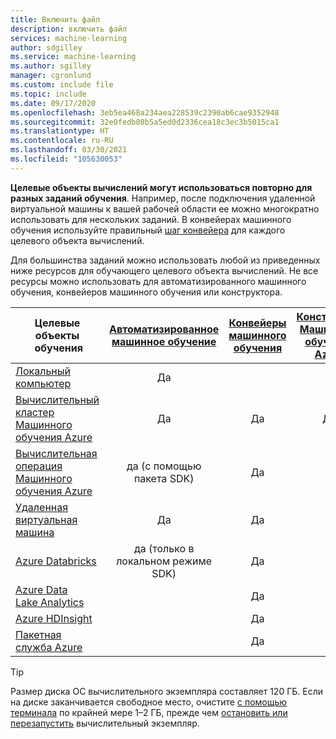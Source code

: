 ```yaml
---
title: Включить файл
description: включить файл
services: machine-learning
author: sdgilley
ms.service: machine-learning
ms.author: sgilley
manager: cgronlund
ms.custom: include file
ms.topic: include
ms.date: 09/17/2020
ms.openlocfilehash: 3eb5ea468a234aea228539c2390ab6cae9352948
ms.sourcegitcommit: 32e0fedb80b5a5ed0d2336cea18c3ec3b5015ca1
ms.translationtype: HT
ms.contentlocale: ru-RU
ms.lasthandoff: 03/30/2021
ms.locfileid: "105630053"
---
```

**Целевые объекты вычислений могут использоваться повторно для разных заданий обучения**. Например, после подключения удаленной виртуальной машины к вашей рабочей области ее можно многократно использовать для нескольких заданий. В конвейерах машинного обучения используйте правильный [шаг конвейера](/python/api/azureml-pipeline-steps/azureml.pipeline.steps) для каждого целевого объекта вычислений.

Для большинства заданий можно использовать любой из приведенных ниже ресурсов для обучающего целевого объекта вычислений. Не все ресурсы можно использовать для автоматизированного машинного обучения, конвейеров машинного обучения или конструктора.

|Целевые объекты &nbsp;обучения|[Автоматизированное машинное обучение](../articles/machine-learning/concept-automated-ml.md) | [Конвейеры машинного обучения](../articles/machine-learning/concept-ml-pipelines.md) | [Конструктор Машинного обучения Azure](../articles/machine-learning/concept-designer.md)
|----|:----:|:----:|:----:|
|[Локальный компьютер](../articles/machine-learning/how-to-attach-compute-targets.md#local)| Да | &nbsp; | &nbsp; |
|[Вычислительный кластер Машинного обучения Azure](../articles/machine-learning/how-to-create-attach-compute-cluster.md)| Да | Да | Да |
|[Вычислительная операция Машинного обучения Azure](../articles/machine-learning/how-to-create-manage-compute-instance.md) | да (с помощью пакета SDK)  | Да |  |
|[Удаленная виртуальная машина](../articles/machine-learning/how-to-attach-compute-targets.md#vm) | Да  | Да | &nbsp; |
|[Azure&nbsp;Databricks](../articles/machine-learning/how-to-attach-compute-targets.md#databricks)| да (только в локальном режиме SDK) | Да | &nbsp; |
|[Azure Data Lake Analytics](../articles/machine-learning/how-to-attach-compute-targets.md#adla) | &nbsp; | Да | &nbsp; |
|[Azure HDInsight](../articles/machine-learning/how-to-attach-compute-targets.md#hdinsight) | &nbsp; | Да | &nbsp; |
|[Пакетная служба Azure](../articles/machine-learning/how-to-attach-compute-targets.md#azbatch) | &nbsp; | Да | &nbsp; |

> [!TIP]
> Размер диска ОС вычислительного экземпляра составляет 120 ГБ. Если на диске заканчивается свободное место, очистите [с помощью терминала](../articles/machine-learning/how-to-access-terminal.md) по крайней мере 1–2 ГБ, прежде чем [остановить или перезапустить](../articles/machine-learning/how-to-create-manage-compute-instance.md#manage) вычислительный экземпляр.
